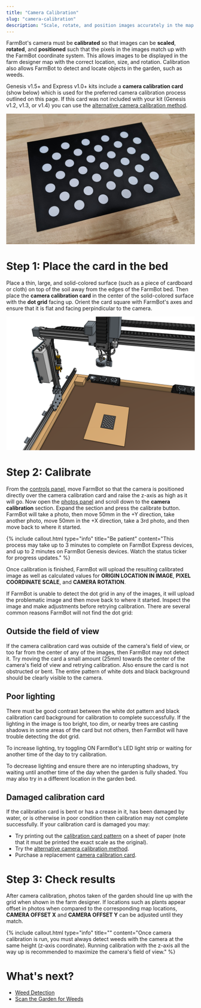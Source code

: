 ```yaml
---
title: "Camera Calibration"
slug: "camera-calibration"
description: "Scale, rotate, and position images accurately in the map :camera:"
---
```


FarmBot's camera must be **calibrated** so that images can be **scaled**, **rotated**, and **positioned** such that the pixels in the images match up with the FarmBot coordinate system. This allows images to be displayed in the farm designer map with the correct location, size, and rotation. Calibration also allows FarmBot to detect and locate objects in the garden, such as weeds.

Genesis v1.5+ and Express v1.0+ kits include a **camera calibration card** (show below) which is used for the preferred camera calibration process outlined on this page. If this card was not included with your kit (Genesis v1.2, v1.3, or v1.4) you can use the [alternative camera calibration method](../photos/alternative-camera-calibration-method.md).

![camera calibration card](_images/camera_calibration_card.jpg)

# Step 1: Place the card in the bed

Place a thin, large, and solid-colored surface (such as a piece of cardboard or cloth) on top of the soil away from the edges of the FarmBot bed. Then place the **camera calibration card** in the center of the solid-colored surface with the **dot grid** facing up. Orient the card square with FarmBot's axes and ensure that it is flat and facing perpindicular to the camera.

![camera calibration setup](_images/camera_calibration_setup.png)

# Step 2: Calibrate

From the [controls panel](../controls/move.md), move FarmBot so that the camera is positioned directly over the camera calibration card and raise the z-axis as high as it will go. Now open the [photos panel](https://my.farm.bot/app/designer/photos) and scroll down to the **camera calibration** section. Expand the section and press the <span class="fb-button fb-green">calibrate</span> button. FarmBot will take a photo, then move 50mm in the +Y direction, take another photo, move 50mm in the +X direction, take a 3rd photo, and then move back to where it started.

{%
include callout.html
type="info"
title="Be patient"
content="This process may take up to 3 minutes to complete on FarmBot Express devices, and up to 2 minutes on FarmBot Genesis devices. Watch the status ticker for progress updates."
%}

Once calibration is finished, FarmBot will upload the resulting calibrated image as well as calculated values for **ORIGIN LOCATION IN IMAGE**, **PIXEL COORDINATE SCALE**, and **CAMERA ROTATION**.

If FarmBot is unable to detect the dot grid in any of the images, it will upload the problematic image and then move back to where it started. Inspect the image and make adjustments before retrying calibration. There are several common reasons FarmBot will not find the dot grid:

## Outside the field of view

If the camera calibration card was outside of the camera's field of view, or too far from the center of any of the images, then FarmBot may not detect it. Try moving the card a small amount (25mm) towards the center of the camera's field of view and retrying calibration. Also ensure the card is not obstructed or bent. The entire pattern of white dots and black background should be clearly visible to the camera.

## Poor lighting

There must be good contrast between the white dot pattern and black calibration card background for calibration to complete successfully. If the lighting in the image is too bright, too dim, or nearby trees are casting shadows in some areas of the card but not others, then FarmBot will have trouble detecting the dot grid.

To increase lighting, try toggling <span class="fb-peripheral-on">ON</span> FarmBot's LED light strip or waiting for another time of the day to try calibration.

To decrease lighting and ensure there are no interupting shadows, try waiting until another time of the day when the garden is fully shaded. You may also try in a different location in the garden bed.

## Damaged calibration card

If the calibration card is bent or has a crease in it, has been damaged by water, or is otherwise in poor condition then calibration may not complete successfully. If your calibration card is damaged you may:

* Try printing out the [calibration card pattern](camera_calibration_card.pdf) on a sheet of paper (note that it must be printed the exact scale as the original).
* Try the [alternative camera calibration method](../photos/alternative-camera-calibration-method.md).
* Purchase a replacement [camera calibration card](https://farm.bot/products/camera-calibration-card).

# Step 3: Check results

After camera calibration, photos taken of the garden should line up with the grid when shown in the farm designer. If locations such as plants appear offset in photos when compared to the corresponding map locations, **CAMERA OFFSET X** and **CAMERA OFFSET Y** can be adjusted until they match.

{%
include callout.html
type="info"
title=""
content="Once camera calibration is run, you must always detect weeds with the camera at the same height (z-axis coordinate). Running calibration with the z-axis all the way up is recommended to maximize the camera's field of view."
%}

# What's next?

 * [Weed Detection](weed-detection.md)
 * [Scan the Garden for Weeds](../../docs/how-to-guides/scan-the-garden-for-weeds.md)
